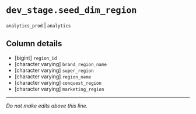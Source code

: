 # `dev_stage.seed_dim_region`
`analytics_prod` | `analytics`

## Column details
* [bigint]    `region_id`
* [character varying] `brand_region_name`
* [character varying] `super_region`
* [character varying] `region_name`
* [character varying] `conquest_region`
* [character varying] `marketing_region`

-------------------------------------------------------------------------------
*Do not make edits above this line.*
